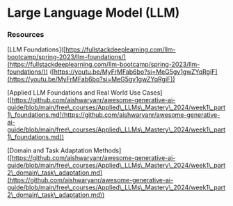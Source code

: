 # Large Language Model (LLM)

### Resources

\[LLM Foundations]\([https://fullstackdeeplearning.com/llm-bootcamp/spring-2023/llm-foundations/](https://fullstackdeeplearning.com/llm-bootcamp/spring-2023/llm-foundations/)) ([https://youtu.be/MyFrMFab6bo?si=MeG5gy1gwZYqRgiF](https://youtu.be/MyFrMFab6bo?si=MeG5gy1gwZYqRgiF))

\[Applied LLM Foundations and Real World Use Cases]\([https://github.com/aishwaryanr/awesome-generative-ai-guide/blob/main/free\_courses/Applied\_LLMs\_Mastery\_2024/week1\_part1\_foundations.md](https://github.com/aishwaryanr/awesome-generative-ai-guide/blob/main/free\_courses/Applied\_LLMs\_Mastery\_2024/week1\_part1\_foundations.md))

\[Domain and Task Adaptation Methods]\([https://github.com/aishwaryanr/awesome-generative-ai-guide/blob/main/free\_courses/Applied\_LLMs\_Mastery\_2024/week1\_part2\_domain\_task\_adaptation.md](https://github.com/aishwaryanr/awesome-generative-ai-guide/blob/main/free\_courses/Applied\_LLMs\_Mastery\_2024/week1\_part2\_domain\_task\_adaptation.md))
